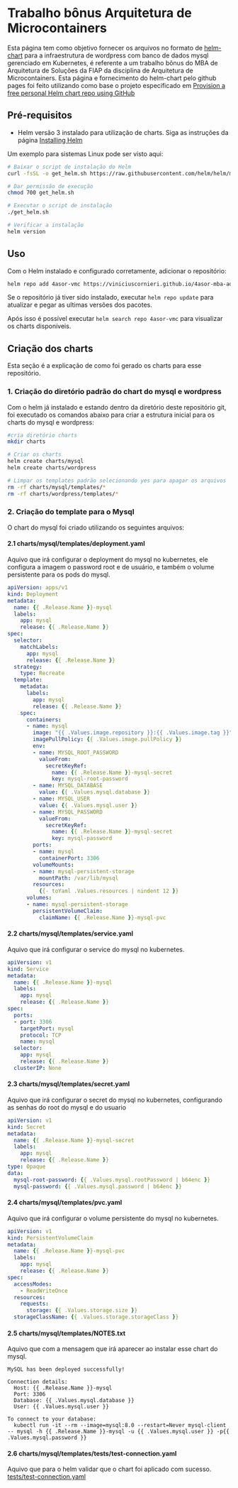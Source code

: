 # Trabalho bônus Arquitetura de Microcontainers

Esta página tem como objetivo fornecer os arquivos no formato de [helm-chart](https://helm.sh/) para a infraestrutura de wordpress com banco de dados mysql gerenciado em Kubernetes, é referente a um trabalho bônus do MBA de Arquitetura de Soluções da FIAP da disciplina de Arquitetura de Microcontainers. Esta página e fornecimento do helm-chart pelo github pages foi feito utilizando como base o projeto especificado em [Provision a free personal Helm chart repo using GitHub](https://medium.com/@gerkElznik/provision-a-free-personal-helm-chart-repo-using-github-583b668d9ba4)

## Pré-requisitos

* Helm versão 3 instalado para utilização de charts. Siga as instruções da página [Installing Helm](https://helm.sh/docs/intro/install/)

Um exemplo para sistemas Linux pode ser visto aqui:

```bash
# Baixar o script de instalação do Helm
curl -fsSL -o get_helm.sh https://raw.githubusercontent.com/helm/helm/main/scripts/get-helm-3

# Dar permissão de execução
chmod 700 get_helm.sh

# Executar o script de instalação
./get_helm.sh

# Verificar a instalação
helm version
```

## Uso

Com o Helm instalado e configurado corretamente, adicionar o repositório:

```bash
helm repo add 4asor-vmc https://viniciuscornieri.github.io/4asor-mba-aquitetura-de-microcontainers-trabalho-bonus/
```

Se o repositório já tiver sido instalado, executar `helm repo update` para atualizar e pegar as ultimas versões dos pacotes.

Após isso é possível executar `helm search repo 4asor-vmc` para visualizar os charts disponíveis.

## Criação dos charts

Esta seção é a explicação de como foi gerado os charts para esse repositório.


### 1. Criação do diretório padrão do chart do mysql e wordpress
Com o helm já instalado e estando dentro da diretório deste repositório git, foi executado os comandos abaixo para criar a estrutura inicial para os charts do mysql e wordpress:

```bash
#cria diretório charts
mkdir charts

# Criar os charts
helm create charts/mysql
helm create charts/wordpress

# Limpar os templates padrão selecionando yes para apagar os arquivos
rm -rf charts/mysql/templates/*
rm -rf charts/wordpress/templates/*
```

### 2. Criação do template para o Mysql

O chart do mysql foi criado utilizando os seguintes arquivos:

#### 2.1 charts/mysql/templates/deployment.yaml

Aquivo que irá configurar o deployment do mysql no kubernetes, ele configura a imagem o password root e de usuário, e também o volume persistente para os pods do mysql.

```yaml
apiVersion: apps/v1
kind: Deployment
metadata:
  name: {{ .Release.Name }}-mysql
  labels:
    app: mysql
    release: {{ .Release.Name }}
spec:
  selector:
    matchLabels:
      app: mysql
      release: {{ .Release.Name }}
  strategy:
    type: Recreate
  template:
    metadata:
      labels:
        app: mysql
        release: {{ .Release.Name }}
    spec:
      containers:
      - name: mysql
        image: "{{ .Values.image.repository }}:{{ .Values.image.tag }}"
        imagePullPolicy: {{ .Values.image.pullPolicy }}
        env:
        - name: MYSQL_ROOT_PASSWORD
          valueFrom:
            secretKeyRef:
              name: {{ .Release.Name }}-mysql-secret
              key: mysql-root-password
        - name: MYSQL_DATABASE
          value: {{ .Values.mysql.database }}
        - name: MYSQL_USER
          value: {{ .Values.mysql.user }}
        - name: MYSQL_PASSWORD
          valueFrom:
            secretKeyRef:
              name: {{ .Release.Name }}-mysql-secret
              key: mysql-password
        ports:
        - name: mysql
          containerPort: 3306
        volumeMounts:
        - name: mysql-persistent-storage
          mountPath: /var/lib/mysql
        resources:
          {{- toYaml .Values.resources | nindent 12 }}
      volumes:
      - name: mysql-persistent-storage
        persistentVolumeClaim:
          claimName: {{ .Release.Name }}-mysql-pvc
```

#### 2.2 charts/mysql/templates/service.yaml

Aquivo que irá configurar o service do mysql no kubernetes.

```yaml
apiVersion: v1
kind: Service
metadata:
  name: {{ .Release.Name }}-mysql
  labels:
    app: mysql
    release: {{ .Release.Name }}
spec:
  ports:
  - port: 3306
    targetPort: mysql
    protocol: TCP
    name: mysql
  selector:
    app: mysql
    release: {{ .Release.Name }}
  clusterIP: None
```

#### 2.3 charts/mysql/templates/secret.yaml

Aquivo que irá configurar o secret do mysql no kubernetes, configurando as senhas do root do mysql e do usuario

```yaml
apiVersion: v1
kind: Secret
metadata:
  name: {{ .Release.Name }}-mysql-secret
  labels:
    app: mysql
    release: {{ .Release.Name }}
type: Opaque
data:
  mysql-root-password: {{ .Values.mysql.rootPassword | b64enc }}
  mysql-password: {{ .Values.mysql.password | b64enc }}
```

#### 2.4 charts/mysql/templates/pvc.yaml

Aquivo que irá configurar o volume persistente do mysql no kubernetes.

```yaml
apiVersion: v1
kind: PersistentVolumeClaim
metadata:
  name: {{ .Release.Name }}-mysql-pvc
  labels:
    app: mysql
    release: {{ .Release.Name }}
spec:
  accessModes:
    - ReadWriteOnce
  resources:
    requests:
      storage: {{ .Values.storage.size }}
  storageClassName: {{ .Values.storage.storageClass }}
```


#### 2.5 charts/mysql/templates/NOTES.txt

Aquivo que com a mensagem que irá aparecer ao instalar esse chart do mysql.

```
MySQL has been deployed successfully!

Connection details:
  Host: {{ .Release.Name }}-mysql
  Port: 3306
  Database: {{ .Values.mysql.database }}
  User: {{ .Values.mysql.user }}

To connect to your database:
  kubectl run -it --rm --image=mysql:8.0 --restart=Never mysql-client -- mysql -h {{ .Release.Name }}-mysql -u {{ .Values.mysql.user }} -p{{ .Values.mysql.password }}
```

#### 2.6 charts/mysql/templates/tests/test-connection.yaml

Aquivo que para o helm validar que o chart foi aplicado com sucesso.
[tests/test-connection.yaml](charts/mysql/templates/tests/test-connection.yaml)
